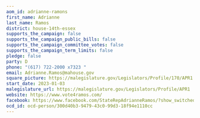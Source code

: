 ```yaml
---
aom_id: adrianne-ramons
first_name: Adrianne
last_name: Ramos
district: house-14th-essex
supports_the_campaign: false
supports_the_campaign_public_bills: false
supports_the_campaign_committee_votes: false
supports_the_campaign_term_limits: false
pledge: false
party: D
phone: "(617) 722-2000 x7323 "
email: Adrianne.Ramos@mahouse.gov
square_picture: https://malegislature.gov/Legislators/Profile/170/APR1.jpg
start_date: 2023-01-03
malegislature_url: https://malegislature.gov/Legislators/Profile/APR1
website: https://www.vote4ramos.com/
facebook: https://www.facebook.com/StateRepAdrianneRamos/?show_switched_toast=0&show_invite_to_follow=0&show_switched_tooltip=0&show_podcast_settings=0&show_community_review_changes=0&show_community_rollback=0&show_follower_visibility_disclosure=0
ocd_id: ocd-person/300d40b3-9479-43c0-99d3-18f94e1110cc
---
```

